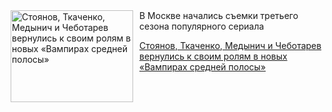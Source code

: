 <!--2025-05-21 11:45:41-->
<div class="yb">
  <div class="rss kino_kino"><a href="https://www.kino-teatr.ru/kino/news/y2025/5-21/37775/" title="Стоянов, Ткаченко, Медынич и Чеботарев вернулись к своим ролям в новых «Вампирах средней полосы»"><img src="https://www.kino-teatr.ru/news/5/7/37775/poster.jpg" width="196" height="147" align="left" hspace="5" style="margin: 0px 10px 0px 5px" alt="Стоянов, Ткаченко, Медынич и Чеботарев вернулись к своим ролям в новых «Вампирах средней полосы»"/></a>В Москве начались съемки третьего сезона популярного сериала <p class="titl"><a href="https://www.kino-teatr.ru/kino/news/y2025/5-21/37775/">Стоянов, Ткаченко, Медынич и Чеботарев вернулись к своим ролям в новых «Вампирах средней полосы»</a></p></div>
</div>
